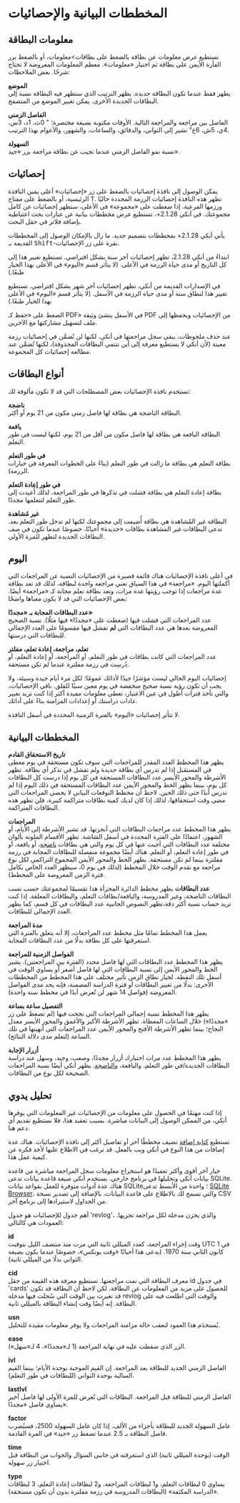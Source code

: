# المخططات البيانية والإحصائيات

<!-- toc -->

## معلومات البطاقة

تستطيع عرض معلومات عن بطاقة بالضغط على بطاقات>معلومات، أو بالضغط
بزر الفأرة الأيمن على بطاقة ثم اختيار «معلومات». معظم المعلومات المعروضة لا تحتاج
شرحًا. بعض الملاحظات:

**الموضع**  
يظهر فقط عندما تكون البطاقة جديدة. يظهر الترتيب الذي ستظهر فيه البطاقة نسبة إلى
البطاقات الجديدة الأخرى. يمكن تغيير الموضع من المتصفح.

**الفاصل الزمني**  
الفاصل بين مراجعة والمراجعة التالية. الأوقات مكتوبة بصيغة مختصرة؛ " 0ث، 1د، 3س،
4ي، 5ش، 6ع" تشير إلى الثواني، والدقائق، والساعات، والشهور، والأعوام بهذا الترتيب.

**السهولة**  
نسبة نمو الفاصل الزمني عندما تجيب عن بطاقة مراجعة بزر «جيد».

## إحصائيات

يمكن الوصول إلى نافذة إحصائيات بالضغط على زر «إحصائيات» أعلى يمين النافذة الرئيسية،
أو بالضغط على مفتاح <kbd>T</kbd>. تظهر هذه النافذة إحصائيات الرزمة المحددة حاليًا ورزمها الفرعية.
إذا ضغطت على «مجموعة» في الأعلى، ستظهر إحصائيات عن كامل مجموعتك.
في أنكي 2.1.28+، تستطيع عرض مخططات بيانية عن عبارات بحث اعتباطية بإضافة فلاتر
في حقل البحث.

يأتي أنكي 2.1.28+ بمخططات بتصميم جديد. ما زال بالإمكان الوصول إلى المخططات القديمة بـ <kbd>Shift</kbd>-نقرة
على زر الإحصائيات.

ابتداءً من أنكي 2.1.28، تظهر إحصائيات آخر سنة بشكل افتراضي. تستطيع تغيير هذا
إلى كل التاريخ أو مدى حياة الرزمة في الأعلى.
(لا يتأثر قسم «اليوم» في الأعلى بهذا الخيار طبعًا.)

في الإصدارات القديمة من أنكي، تظهر إحصائيات آخر شهر بشكل افتراضي. تستطيع تغيير هذا
لنطاق سنة أو مدى حياة الرزمة في الأسفل. (لا يتأثر قسم «اليوم» في الأعلى بهذا الخيار طبعًا.)

الضغط على «حفظ كـ PDF» في الأسفل ينشئ وثيقة PDF من الإحصائيات ويحفظها إلى ملف لتسهيل
مشاركتها مع الآخرين.

عند حذف ملحوظات، يبقى سجل مراجعتها في أنكي. لكنها لن تُضمَّن في إحصائيات رزمة معينة
(لأن أنكي لا يستطيع معرفة إلى أين تنتمي البطاقات المحذوفة)، لكنها تُضمَّن عند مطالعة
إحصائيات كل المجموعة.

## أنواع البطاقات

تستخدم نافذة الإحصائيات بعض المصطلحات التي قد لا تكون مألوفة لك:

**ناضجة**   
البطاقة الناضجة هي بطاقة لها فاصل زمني مكون من 21 يوم أو أكثر.


**يافعة**  
البطاقة اليافعة هي بطاقة لها فاصل مكون من أقل من 21 يوم، لكنها ليست في طور التعلم.

**في طور التعلم**  
بطاقة التعلم هي بطاقة ما زالت في طور التعلم (بناءً على الخطوات المعرفة في خيارات الرزمة).

**في طور إعادة التعلم**  
بطاقة إعادة التعلم هي بطاقة فشلت في تذكرها في طور المراجعة، لذلك أُعيدت إلى
طور التعلم لتتعلمها مجددًا.

**غير مُشاهدة**  
البطاقة غير المُشاهدة هي بطاقة أُضيفت إلى مجموعتك لكنها لم تدخل طور التعلم بعد.
تدعى البطاقات غير المشاهدة بطاقات «جديدة» أحيانًا، خصوصًا عندما تكون في صف البطاقات
الجديدة لتظهر للمرة الأولى.

## اليوم

في أعلى نافذة الإحصائيات هناك قائمة قصيرة من الإحصائيات النصية عن المراجعات التي
أكملتها اليوم. «مراجعة» في هذا السياق تعني مراجعة واحدة لبطاقة، لذلك قد تعد بطاقة
عدة مراجعات إذا توجب رؤيتها عدة مرات، وتعد بطاقة تعلم مجابة كـ «مراجعة» أيضًا.
بعض الإحصائيات التي قد لا يكون معناها واضحًا:

**عدد البطاقات المجابة بـ «مجددًا»**  
عدد المراجعات التي فشلت فيها (ضغطت على «مجددًا» فيها مثلًا). نسبة الصحيح المعروضة بعدها
هي عدد البطاقات التي **لم** تفشل فيها مقسومًا على العدد الإجمالي للبطاقات التي درستها.

**تعلم، مراجعة، إعادة تعلم، مفلتر**  
عدد المراجعات التي كانت بطاقات في طور التعلم، أو المراجعة، أو إعادة التعلم، أو دُرسِت
في رزمة مفلترة عندما لم تكن مستحقة.

إحصائيات اليوم الحالي ليست مؤشرًا جيدًا لأدائك عمومًا؛ لكل مرء أيام جيدة وسيئة،
ولا يجب أن تكون رؤية نسبة صحيح منخفضة في يوم معين سببًا للقلق. باقي الإحصائيات،
والتي تأخذ فترات أطول في عين الاعتبار، تعطي معلومات مفيدة أكثر إذا كنت
تريد تغيير عادات دراستك أو إعدادات المزامنة بناءً على أدائك.

لا تتأثر إحصائيات «اليوم» بالفترة الزمنية المحددة في أسفل النافذة.

## المخططات البيانية

**تاريخ الاستحقاق القادم**  
يظهر هذا المخطط العدد المقدر للمراجعات التي سوف تكون مستحقة في يوم معطى في المستقبل
إذا لم تدرس أي بطاقة جديدة ولم تفشل في تذكر أي بطاقة. تظهر الأشرطة والمحور الأيسر
عدد البطاقات المستحقة في كل يوم إذا درست كل البطاقات كل يوم، بينما يظهر الخط
والمحور الأيمن عدد البطاقات المستحقة في ذلك اليوم إذا لم تدرس أبدًا حتى ذلك الحين.
لاحظ أن مخطط التوقعات البياني لا يحصي المراجعات التي مضى وقت استحقاقها، لذلك إذا
كان لديك كمية بطاقات متراكمة كبيرة، فلن تظهر هذه البطاقات المتراكمة.

**المراجعات**  
يظهر هذا المخطط عدد مراجعات البطاقات التي أنجزتها. قد تشير الأشرطة إلى الأيام،
أو الشهور، اعتمادًا على الفترة المحددة في أسفل الشاشة. تظهر الأقسام الملونة بألوان
مختلفة عدد البطاقات التي أجبت عنها في كل يوم والتي هي بطاقات
[ناضجة](stats.md#أنواع-البطاقات)، أو يافعة، أو في طور إعادة التعلم، أو التعلم.
هناك أيضًا مجموعة منفصلة للبطاقات المجابة في رزمة مفلترة بينما لم تكن مستحقة.
يظهر الخط والمحور الأيمن المجموع التراكمي لكل نوع مراجعة مع تقدم الوقت خلال المخطط
(لذلك في يوم 0، سيظهر العدد الخاص بكامل فترة الزمن المعروضة على المخطط).

**عدد البطاقات**
يظهر مخطط الدائرة المجزأة هذا تقسيمًا لمجموعتك حسب نسب البطاقات الناضجة، وغير المدروسة،
واليافعة/بطاقات التعلم، والبطاقات المعلقة. إذا كنت تريد حساب نسبة أكثر دقة،تظهر
النصوص الجانبية عدد البطاقات في كل قسم، كما يظهر العدد الإجمالي للبطاقات.

**مدة المراجعة**  
يعمل هذا المخطط تمامًا مثل مخطط عدد المراجعات، إلا أنه يتعلق بالفترة التي استغرقتها
على كل بطاقة بدلًا من عدد البطاقات المجابة.

**الفواصل الزمنية للمراجعة**  
يظهر هذا المخطط عدد البطاقات التي لها فاصل محدد (الفترة بين المراجعتين).
يشير الخط والمحور الأيمن إلى نسبة البطاقات التي لها فاصل أصغر أو يساوي الوقت في
أسفل تلك النقطة. لخيار نطاق الزمن تأثير مختلف على هذا المخطط من المخططات الأخرى:
بدلًا من تغيير البطاقات أو فترة الدراسة المضمنة، فإنه يحد مدى الفواصل المعروضة
(فواصل 14 شهر لن تُعرض أبدًا في مخطط سنة واحدة).

**التفصيل ساعة بساعة**  
يظهر هذا المخطط نسبة إجمالي المراجعات التي نجحت فيها (لم تضغط على زر «مجددًا») خلال
الساعات المعطاة. تظهر الأشرطة الأكبر والأغمق والمحور الأيسر معدل النجاح؛ بينما
تظهر الأشرطة الأفتح والمحور الأيمن عدد المراجعات التي أنهيتها في تلك الساعة
(لتعلم مدى دلالة النتائج).

**أزرار الإجابة**  
يظهر هذا المخطط عدد مرات اختيارك أزرار مجددًا، وصعب، وجيد، وسهل عند دراسة البطاقات
الجديدة/في طور التعلم، واليافعة، و[الناضجة](stats.md#أنواع-البطاقات).
يظهر أنكي أيضًا نسبة المراجعات الصحيحة لكل نوع من البطاقات.

## تحليل يدوي

إذا كنت مهتمًا في الحصول على معلومات من الإحصائيات غير المعلومات التي يوفرها أنكي،
من الممكن الوصول إلى البيانات مباشرة. بسبب تعقيد هذا، فلا نستطيع تقديم أي دعم هنا.

تستطيع [كتابة إضافة](addons.md) تضيف مخططًا آخر أو تفاصيل أكثر إلى نافذة الإحصائيات.
هناك عدة إضافات من هذا النوع في أنكي ويب بالفعل. قد ترغب في الاطلاع عليها لأخذ فكرة
عن كيفية عمل هذا.

خيار آخر أقوى وأكثر تعقيدًا هو استخراج معلومات سجل المراجعة مباشرة من
قاعدة بيانات أنكي وتحليلها في برنامج خارجي. يستخدم أنكي صيغة قاعدة بيانات تدعى SQLite.
هناك عدة أدوات متوفرة للعمل بقواعد بيانات SQLite؛
واحدة من الأبسط تدعى [SQLite Browser](http://sqlitebrowser.org/)،
والتي تسمح لك بالاطلاع على قاعدة البيانات، بالإضافة إلى تصدير نسخة CSV من الجداول
لاستيرادها إلى برنامج آخر.

أهم جدول للإحصائيات هو جدول 'revlog'، والذي يخزن مدخلة لكل مراجعة تجريها.
العمودات هي كالتالي:

**id**  
وقت إجراء المراجعة، كعدد الميللي ثانية التي مرت منذ منتصف الليل بتوقيت UTC
في 1 كانون الثاني سنة 1970. (يدعى هذا أحيانًا «وقت يونكس»، خصوصًا عندما يكون بصيغة
الثواني بدلًا من الميللي ثانية).

**cid**  
معرف البطاقة التي تمت مراجعتها. تستطيع معرفة هذه القيمة من حقل id في جدول 'cards'
للحصول على مزيد من المعلومات عن البطاقة، لكن لاحظ أن البطاقة قد تكون قد تغيرت بين
الوقت التي سُجلت فيها مدخلة revlog والوقت التي اطلعت فيه على البطاقة.
إنه أيضًا وقت إنشاء البطاقة بالميللي ثانية.

**usn**  
يُستخدَم هذا العمود لتعقب حالة مزامنة المراجعات ولا يوفر معلومات مفيدة للتحليل.

**ease**  
الزر الذي ضغطت عليه في نهاية المراجعة (1 لـ«مجددًا»، 4 لـ«سهل»).

**ivl**  
الفاصل الزمني الجديد للبطاقة بعد المراجعة. إن القيم الموجبة بوحدة الأيام؛ بينما
القيم السالبة بوحدة الثواني (للبطاقات في طور التعلم).

**lastIvl**  
الفاصل الزمني للبطاقة قبل المراجعة. البطاقات التي تُعرض للمرة الأولى لها فاصل أخير
يساوي فاصل «مجددًا».

**factor**  
عامل السهولة الجديد للبطاقة بأجزاء من الألف. إذا كان عامل السهولة 2500،
فسيُضرب فاصل البطاقة بـ 2.5 عندما تضغط زر «جيد» في المرة القادمة.

**time**  
الوقت (بوحدة الميللي ثانية) الذي استغرقته في جانبي السؤال والجواب من البطاقة قبل
اختيار زر سهولة.

**type**  
يساوي 0 لبطاقات التعلم، و1 لبطاقات المراجعة، و2 لبطاقات إعادة التعلم، 3 لبطاقات
«الدراسة المكثفة» (البطاقات المدروسة في رزمة مفلترة بدون أن تكون مستحقة).
